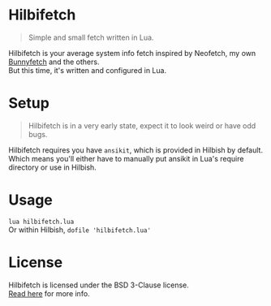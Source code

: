 # Hilbifetch
> Simple and small fetch written in Lua.

Hilbifetch is your average system info fetch inspired by Neofetch, my own
[Bunnyfetch](https://github.com/Luvella/Bunnyfetch) and the others.  
But this time, it's written and configured in Lua.

# Setup
> Hilbifetch is in a very early state, expect it to look weird or have odd bugs.

Hilbifetch requires you have `ansikit`, which is provided in Hilbish by default.  
Which means you'll either have to manually put ansikit in Lua's require directory
or use in Hilbish.

# Usage
`lua hilbifetch.lua`  
Or within Hilbish, `dofile 'hilbifetch.lua'`

# License
Hilbifetch is licensed under the BSD 3-Clause license.  
[Read here](LICENSE) for more info.
